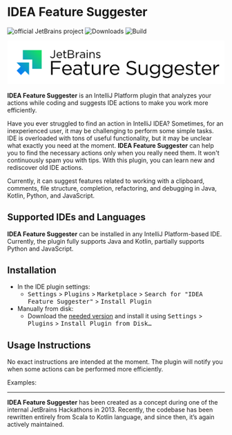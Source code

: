 # IDEA Feature Suggester 

![official JetBrains project](https://jb.gg/badges/official.svg)
![Downloads](https://img.shields.io/jetbrains/plugin/d/:org.intellij.featureSuggester)
![Build](https://github.com/JetBrains/intellij-feature-suggester/workflows/Build/badge.svg)

![Plugin logo](./.github/readme/JB_logo_FeatureSuggester.svg)

<!-- Plugin description -->
**IDEA Feature Suggester** is an IntelliJ Platform plugin that analyzes your actions while coding and suggests IDE actions to make you work more efficiently.

Have you ever struggled to find an action in IntelliJ IDEA? Sometimes, for an inexperienced user, it may be challenging to perform some simple tasks. IDE is overloaded with tons of useful functionality, but it may be unclear what exactly you need at the moment. **IDEA Feature Suggester** can help you to find the necessary actions only when you really need them. It won't continuously spam you with tips. With this plugin, you can learn new and rediscover old IDE actions.

Currently, it can suggest features related to working with a clipboard, comments, file structure, completion, refactoring, and debugging in Java, Kotlin, Python, and JavaScript.
<!-- Plugin description end -->

## Supported IDEs and Languages

**IDEA Feature Suggester** can be installed in any IntelliJ Platform-based IDE.
Currently, the plugin fully supports Java and Kotlin, partially supports Python and JavaScript.

## Installation

* In the IDE plugin settings:
    * <kbd>Settings</kbd> > <kbd>Plugins</kbd> > <kbd>Marketplace</kbd> > <kbd>Search for "IDEA Feature Suggester"</kbd> > <kbd>Install Plugin</kbd>
* Manually from disk:
    * Download the [needed version](https://plugins.jetbrains.com/plugin/7242-idea-feature-suggester/versions) and install it using <kbd>Settings</kbd> > <kbd>Plugins</kbd> > <kbd>Install Plugin from Disk…</kbd>

## Usage Instructions

No exact instructions are intended at the moment. The plugin will notify you when some actions can be performed more efficiently.

Examples:



***

**IDEA Feature Suggester** has been created as a concept during one of the internal JetBrains Hackathons in 2013. Recently, the codebase has been rewritten entirely from Scala to Kotlin language, and since then, it’s again actively maintained.
